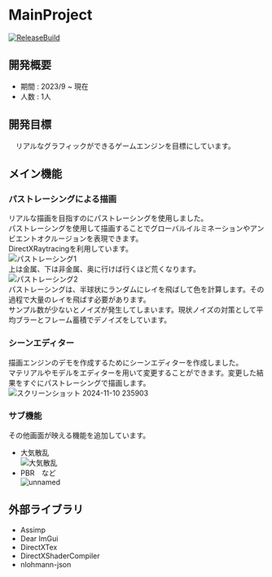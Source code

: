 # MainProject

[![ReleaseBuild](https://github.com/MinamiAomi/MainProject/actions/workflows/ReleaseBuild.yml/badge.svg)](https://github.com/MinamiAomi/MainProject/actions/workflows/ReleaseBuild.yml)

## 開発概要
- 期間 : 2023/9 ~ 現在
- 人数 : 1人

## 開発目標
　リアルなグラフィックができるゲームエンジンを目標にしています。

## メイン機能
### パストレーシングによる描画
リアルな描画を目指すのにパストレーシングを使用しました。\
パストレーシングを使用して描画することでグローバルイルミネーションやアンビエントオクルージョンを表現できます。\
DirectXRaytracingを利用しています。\
![パストレーシング1](https://github.com/user-attachments/assets/0c2965e4-12c0-45b2-a0ce-343d346e467c)\
上は金属、下は非金属、奥に行けば行くほど荒くなります。\
![パストレーシング2](https://github.com/user-attachments/assets/abb1bde6-14ef-402f-8705-4cdc44479dea)\
パストレーシングは、半球状にランダムにレイを飛ばして色を計算します。その過程で大量のレイを飛ばす必要があります。\
サンプル数が少ないとノイズが発生してしまいます。現状ノイズの対策として平均ブラーとフレーム蓄積でデノイズをしています。

### シーンエディター
描画エンジンのデモを作成するためにシーンエディターを作成しました。\
マテリアルやモデルをエディターを用いて変更することができます。変更した結果をすぐにパストレーシングで描画します。\
![スクリーンショット 2024-11-10 235903](https://github.com/user-attachments/assets/3baf6177-c1f7-4eb1-b059-14d9b9d5c8aa)

### サブ機能
その他画面が映える機能を追加しています。
- 大気散乱\
![大気散乱](https://github.com/user-attachments/assets/11bf473c-85fc-4f8d-ac11-77eed10e54be)
- PBR　など\
![unnamed](https://github.com/user-attachments/assets/9346965e-d5d9-46df-80f0-cb37727b12a9)


## 外部ライブラリ
- Assimp
- Dear ImGui
- DirectXTex
- DirectXShaderCompiler
- nlohmann-json
